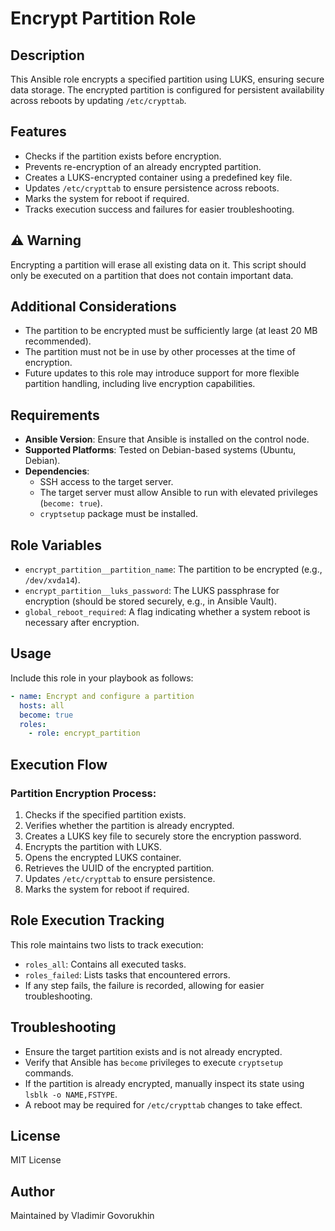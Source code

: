 # Encrypt Partition Role

## Description
This Ansible role encrypts a specified partition using LUKS, ensuring secure data storage. The encrypted partition is configured for persistent availability across reboots by updating `/etc/crypttab`.

## Features
- Checks if the partition exists before encryption.
- Prevents re-encryption of an already encrypted partition.
- Creates a LUKS-encrypted container using a predefined key file.
- Updates `/etc/crypttab` to ensure persistence across reboots.
- Marks the system for reboot if required.
- Tracks execution success and failures for easier troubleshooting.

## **⚠️ Warning**
Encrypting a partition will erase all existing data on it. This script should only be executed on a partition that does not contain important data.

## Additional Considerations
- The partition to be encrypted must be sufficiently large (at least 20 MB recommended).
- The partition must not be in use by other processes at the time of encryption.
- Future updates to this role may introduce support for more flexible partition handling, including live encryption capabilities.

## Requirements
- **Ansible Version**: Ensure that Ansible is installed on the control node.
- **Supported Platforms**: Tested on Debian-based systems (Ubuntu, Debian).
- **Dependencies**:
  - SSH access to the target server.
  - The target server must allow Ansible to run with elevated privileges (`become: true`).
  - `cryptsetup` package must be installed.

## Role Variables
- `encrypt_partition__partition_name`: The partition to be encrypted (e.g., `/dev/xvda14`).
- `encrypt_partition__luks_password`: The LUKS passphrase for encryption (should be stored securely, e.g., in Ansible Vault).
- `global_reboot_required`: A flag indicating whether a system reboot is necessary after encryption.

## Usage
Include this role in your playbook as follows:

```yaml
- name: Encrypt and configure a partition
  hosts: all
  become: true
  roles:
    - role: encrypt_partition
```

## Execution Flow
### Partition Encryption Process:
1. Checks if the specified partition exists.
2. Verifies whether the partition is already encrypted.
3. Creates a LUKS key file to securely store the encryption password.
4. Encrypts the partition with LUKS.
5. Opens the encrypted LUKS container.
6. Retrieves the UUID of the encrypted partition.
7. Updates `/etc/crypttab` to ensure persistence.
8. Marks the system for reboot if required.

## Role Execution Tracking
This role maintains two lists to track execution:
- `roles_all`: Contains all executed tasks.
- `roles_failed`: Lists tasks that encountered errors.
- If any step fails, the failure is recorded, allowing for easier troubleshooting.

## Troubleshooting
- Ensure the target partition exists and is not already encrypted.
- Verify that Ansible has `become` privileges to execute `cryptsetup` commands.
- If the partition is already encrypted, manually inspect its state using `lsblk -o NAME,FSTYPE`.
- A reboot may be required for `/etc/crypttab` changes to take effect.

## License
MIT License

## Author
Maintained by Vladimir Govorukhin

